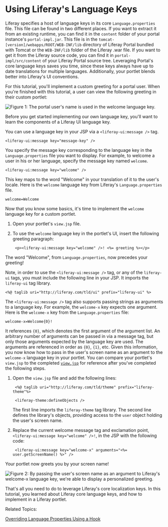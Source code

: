 # Using Liferay's Language Keys [](id=using-liferays-language-keys)

<!-- The beginning and ending test portlets can be found at the following:
Begin: https://github.com/liferay/liferay-docs/tree/master/develop/tutorials/code/liferayui/success/end/my-greeting-portlet
End: https://github.com/liferay/liferay-docs/tree/master/develop/tutorials/code/loc/use-lang-keys/end/my-greeting-portlet
-->

Liferay specifies a host of language keys in its core `Language.properties`
file. This file can be found in two different places. If you want to extract it
from an existing runtime, you can find it in the `content` folder of your portal
instance's `portal-impl.jar`. This file is in the
`tomcat-[version]/webapps/ROOT/WEB-INF/lib` directory of Liferay Portal bundled
with Tomcat or the `WEB-INF/lib` folder of the Liferay .war file. If you want to
get it from the Liferay source code, you can find it in
`portal-impl/src/content` of your Liferay Portal source tree. Leveraging
Portal's core language keys saves you time, since these keys always have up to
date translations for multiple languages. Additionally, your portlet blends
better into Liferay's UI conventions. 

For this tutorial, you'll implement a custom greeting for a portal user. When
you're finished with this tutorial, a user can view the following greeting in
their custom portlet:

![Figure 1: The portal user's name is used in the `welcome` language key.](../../images/screen-name-greeting.png)

Before you get started implementing our own language key, you'll want to learn
the components of a Liferay UI language key.

You can use a language key in your JSP via a `<liferay-ui:message />` tag. 

    <liferay-ui:message key="message-key" />

You specify the message key corresponding to the language key in the
`Language.properties` file you want to display. For example, to welcome a user
in his or her language, specify the message key named `welcome`.

    <liferay-ui:message key="welcome" />

This key maps to the word "Welcome" in your translation of it to the
user's locale. Here is the `welcome` language key from Liferay's
`Language.properties` file.

    welcome=Welcome

Now that you know some basics, it's time to implement the `welcome` language key for a
custom portlet.

1. Open your portlet's `view.jsp` file.

2. To use the `welcome` language key in the portlet's UI, insert the following
greeting paragraph:

        <p><liferay-ui:message key="welcome" />! <%= greeting %></p>

The word "Welcome", from `Language.properties`, now precedes your greeting!

Note, in order to use the `<liferay-ui:message />` tag, or any of the
`liferay-ui` tags, you must include the following line in your JSP. It imports
the `liferay-ui` tag library. 

    <%@ taglib uri="http://liferay.com/tld/ui" prefix="liferay-ui" %>

The `<liferay-ui:message />` tag also supports passing strings as arguments to
a language key. For example, the `welcome-x` key expects one argument. Here is
the `welcome-x` key from the `Language.properties` file:

    welcome-x=Welcome{0}!

It references `{0}`, which denotes the first argument of the argument list. An
arbitrary number of arguments can be passed in via a message tag, but only those
arguments expected by the language key are used. The arguments are referenced in
order as `{0}`, `{1}`, etc. Given this information, you now know how to pass in
the user's screen name as an argument to the `welcome-x` language key in your
portlet. You can compare your portlet's `view.jsp` to the completed
[`view.jsp`](https://github.com/liferay/liferay-docs/blob/master/develop/tutorials/code/loc/use-lang-keys/end/my-greeting-portlet/docroot/view.jsp)
for reference after you've completed the following steps. 

1. Open the `view.jsp` file and add the following lines: 

        <%@ taglib uri="http://liferay.com/tld/theme" prefix="liferay-theme"%>

        <liferay-theme:defineObjects />

    The first line imports the `liferay-theme` tag library. The second line
    defines the library's objects, providing access to the `user` object holding
    the user's screen name.

2. Replace the current welcome message tag and exclamation point,
   `<liferay-ui:message key="welcome" />!`, in the JSP with the following code:

        <liferay-ui:message key="welcome-x" arguments="<%= user.getScreenName() %>" />

Your portlet now greets you by your screen name!

![Figure 2: By passing the user's screen name as an argument to Liferay's `welcome-x` language key, we're able to display a personalized greeting.](../../images/screen-name-greeting.png)

That's all you need to do to leverage Liferay's core localization keys. In this
tutorial, you learned about Liferay core language keys, and how to implement in
a Liferay portlet. 

Related Topics:

[Overriding Language Properties Using a Hook](/develop/tutorials/-/knowledge_base/6-2/overriding-language-properties-using-a-hook)

